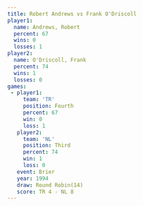 ```yaml
---
title: Robert Andrews vs Frank O'Driscoll
player1:                 
  name: Andrews, Robert  
  percent: 67            
  wins: 0                
  losses: 1              
player2:                 
  name: O'Driscoll, Frank
  percent: 74            
  wins: 1                
  losses: 0              
games:
 - player1:          
     team: 'TR'      
     position: Fourth
     percent: 67     
     win: 0          
     loss: 1         
   player2:         
     team: 'NL'     
     position: Third
     percent: 74    
     win: 1         
     loss: 0        
   event: Brier         
   year: 1994           
   draw: Round Robin(14)
   score: TR 4 - NL 8   
---
```

